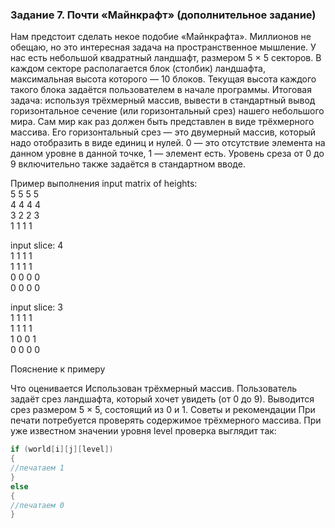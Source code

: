 ### Задание 7. Почти «Майнкрафт» (дополнительное задание) ###

Нам предстоит сделать некое подобие «Майнкрафта». Миллионов не обещаю, но это интересная задача на пространственное мышление. У нас есть небольшой квадратный ландшафт, размером 5 × 5 секторов. В каждом секторе располагается блок (столбик) ландшафта, максимальная высота которого — 10 блоков. Текущая высота каждого такого блока задаётся пользователем в начале программы. Итоговая задача: используя трёхмерный массив, вывести в стандартный вывод горизонтальное сечение (или горизонтальный срез) нашего небольшого мира. Сам мир как раз должен быть представлен в виде трёхмерного массива. Его горизонтальный срез — это двумерный массив, который надо отобразить в виде единиц и нулей. 0 — это отсутствие элемента на данном уровне в данной точке, 1 — элемент есть. Уровень среза от 0 до 9 включительно также задаётся в стандартном вводе.

Пример выполнения
input matrix of heights:\
5 5 5 5\
4 4 4 4\
3 2 2 3\
1 1 1 1

input slice: 4\
1 1 1 1\
1 1 1 1\
0 0 0 0\
0 0 0 0

input slice: 3\
1 1 1 1\
1 1 1 1\
1 0 0 1\
0 0 0 0

Пояснение к примеру



Что оценивается
Использован трёхмерный массив.
Пользователь задаёт срез ландшафта, который хочет увидеть (от 0 до 9).
Выводится срез размером 5 × 5, состоящий из 0 и 1.
Советы и рекомендации
При печати потребуется проверять содержимое трёхмерного массива. При уже известном значении уровня level проверка выглядит так:
```C++
if (world[i][j][level])
{
//печатаем 1
}
else
{
//печатаем 0
}
```

